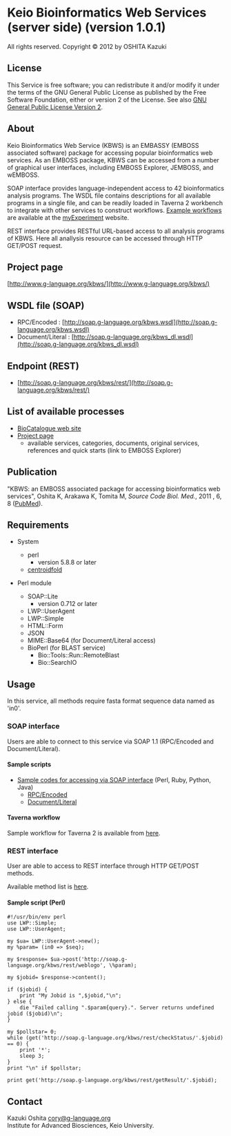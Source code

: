# Keio Bioinformatics Web Services (server side) (version 1.0.1)

All rights reserved. Copyright © 2012 by OSHITA Kazuki

## License
This Service is free software; you can redistribute it and/or modify it under the terms of the GNU General Public License as published by the Free Software Foundation, either or version 2 of the License. See also [GNU General Public License Version 2][GPL].

## About
Keio Bioinformatics Web Service (KBWS) is an EMBASSY (EMBOSS associated software) package for accessing popular bioinformatics web services. As an EMBOSS package, KBWS can be accessed from a number of graphical user interfaces, including EMBOSS Explorer, JEMBOSS, and wEMBOSS.

SOAP interface provides language-independent access to 42 bioinformatics analysis programs. The WSDL file contains descriptions for all available programs in a single file, and can be readily loaded in Taverna 2 workbench to integrate with other services to construct workflows. [Example workflows](http://www.myexperiment.org/workflows/1477.html) are available at the [myExperiment](http://www.myexperiment.org) website.

REST interface provides RESTful URL-based access to all analysis programs of KBWS. Here all anallysis resource can be accessed through HTTP GET/POST request.

## Project page
[http://www.g-language.org/kbws/](http://www.g-language.org/kbws/)

## WSDL file (SOAP)
  - RPC/Encoded : [http://soap.g-language.org/kbws.wsdl](http://soap.g-language.org/kbws.wsdl)
  - Document/Literal : [http://soap.g-language.org/kbws_dl.wsdl](http://soap.g-language.org/kbws_dl.wsdl)

## Endpoint (REST)
  - [http://soap.g-language.org/kbws/rest/](http://soap.g-language.org/kbws/rest/)

## List of available processes
- [BioCatalogue web site](http://www.biocatalogue.org/services/2623-glangsoapservice_651637#overview)
- [Project page](http://www.g-language.org/kbws/#block-list)
  - available services, categories, documents, original services, references and quick starts (link to EMBOSS Explorer)

## Publication
"KBWS: an EMBOSS associated package for accessing bioinformatics web services", Oshita K, Arakawa K, Tomita M, *Source Code Biol. Med.*, 2011 , 6, 8 ([PubMed](http://www.ncbi.nlm.nih.gov/pubmed/21529350)).

## Requirements
- System
  - perl
    - version 5.8.8 or later
  - [centroidfold](http://www.ncrna.org/software/centroidfold)

- Perl module
  - SOAP::Lite
    -  version 0.712 or later
  - LWP::UserAgent
  - LWP::Simple
  - HTML::Form
  - JSON
  - MIME::Base64 (for Document/Literal access)
  - BioPerl (for BLAST service)
    - Bio::Tools::Run::RemoteBlast
    - Bio::SearchIO

## Usage
In this service, all methods require fasta format sequence data named as 'in0'.

### SOAP interface
Users are able to connect to this service via SOAP 1.1 (RPC/Encoded and Document/Literal).

#### Sample scripts
- [Sample codes for accessing via SOAP interface](http://www.g-language.org/wiki/kbws) (Perl, Ruby, Python, Java)
   - [RPC/Encoded](http://www.g-language.org/wiki/kbws#rpc_encoded)
   - [Document/Literal](http://www.g-language.org/wiki/kbws#documentliteral)

#### Taverna workflow
Sample workflow for Taverna 2 is available from [here](http://www.myexperiment.org/workflows/1477.html).

### REST interface
User are able to access to REST interface through HTTP GET/POST methods.

Available method list is [here](http://soap.g-language.org/kbws/rest/methodlist).

#### Sample script (Perl)

    #!/usr/bin/env perl
    use LWP::Simple;
    use LWP::UserAgent;

    my $ua= LWP::UserAgent->new();
    my %param= (in0 => $seq);

    my $response= $ua->post('http://soap.g-language.org/kbws/rest/weblogo', \%param);

    my $jobid= $response->content();

    if ($jobid) {
        print "My Jobid is ",$jobid,"\n";
    } else {
        die "Failed calling ".$param{query}.". Server returns undefined jobid ($jobid)\n";
    }

    my $pollstar= 0;
    while (get('http://soap.g-language.org/kbws/rest/checkStatus/'.$jobid) == 0) {
        print '*';
        sleep 3;
    }
    print "\n" if $pollstar;

    print get('http://soap.g-language.org/kbws/rest/getResult/'.$jobid);

## Contact
Kazuki Oshita <cory@g-language.org>  
  Institute for Advanced Biosciences, Keio University.

[GPL]:http://www.gnu.org/licenses/gpl-2.0.html